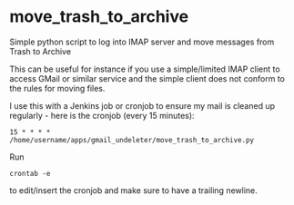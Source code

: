 # move_trash_to_archive
Simple python script to log into IMAP server and move messages from Trash to Archive

This can be useful for instance if you use a simple/limited IMAP client to access GMail or similar service and the simple client does not conform to the rules for moving files.

I use this with a Jenkins job or cronjob to ensure my mail is cleaned up regularly - here is the cronjob (every 15 minutes):
````
15 * * * *  /home/username/apps/gmail_undeleter/move_trash_to_archive.py
````

Run 
````
crontab -e
````
to edit/insert the cronjob and make sure to have a trailing newline.
